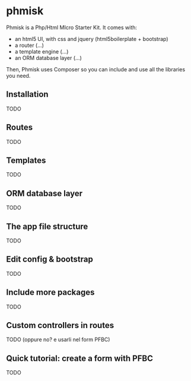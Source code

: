 phmisk
======

Phmisk is a Php/Html MIcro Starter Kit.
It comes with:
* an html5 UI, with css and jquery (html5boilerplate + bootstrap)
* a router (...)
* a template engine (...)
* an ORM database layer (...)

Then, Phmisk uses Composer so you can include and use all the libraries you need.

Installation
------------

TODO

Routes
------

TODO

Templates
---------

TODO

ORM database layer
------------------

TODO

The app file structure
----------------------

TODO

Edit config & bootstrap
-----------------------

TODO

Include more packages
---------------------

TODO

Custom controllers in routes
----------------------------

TODO (oppure no? e usarli nel form PFBC)

Quick tutorial: create a form with PFBC
---------------------------------------

TODO

